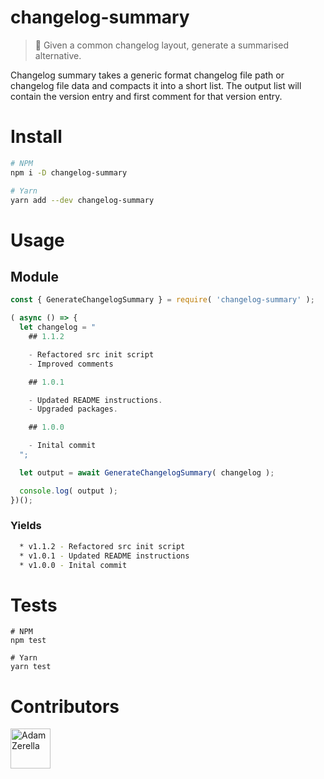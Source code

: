 # changelog-summary
> 📝 Given a common changelog layout, generate a summarised alternative.

Changelog summary takes a generic format changelog file path or changelog file data and compacts it into a short list. The output list will contain the version entry and first comment for that version entry.

# Install
```bash
# NPM
npm i -D changelog-summary

# Yarn
yarn add --dev changelog-summary
```

# Usage
## Module
```javascript
const { GenerateChangelogSummary } = require( 'changelog-summary' );

( async () => {
  let changelog = "
    ## 1.1.2

    - Refactored src init script
    - Improved comments

    ## 1.0.1

    - Updated README instructions.
    - Upgraded packages.

    ## 1.0.0

    - Inital commit
  ";

  let output = await GenerateChangelogSummary( changelog );

  console.log( output );
})();
```

### Yields
```bash
  * v1.1.2 - Refactored src init script
  * v1.0.1 - Updated README instructions
  * v1.0.0 - Inital commit
```

# Tests
```node
# NPM
npm test

# Yarn
yarn test
```

# Contributors
<div style="display:inline;">
  <a href="https://github.com/adamzerella"><img width="64" height="64" src="https://avatars0.githubusercontent.com/u/1501560?s=460&v=4" alt="Adam Zerella"/></a>
</div>
